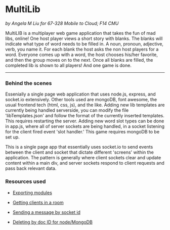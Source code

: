 
# MultiLib
*by Angela M Liu for 67-328 Mobile to Cloud; F14 CMU*

MultiLIB is a multiplayer web game application that takes the fun of mad libs, online! One host player views a short story with blanks. The blanks will indicate what type of word needs to be filled in. A noun, pronoun, adjective, verb, you name it. For each blank the host asks the non host players for a word. Everyone comes up with a word, the host chooses his/her favorite, and then the group moves on to the next. Once all blanks are filled, the completed lib is shown to all players! And one game is done.

---

### Behind the scenes
Essenially a single page web application that uses node.js, express, and socket.io extensively. Other tools used are mongoDB, font awesome, the usual frontend tech (html, css, js), and the like. Adding new lib templates are currently being handled serverside, you can modify the file 'libTemplates.json' and follow the format of the currently inserted templates. This requires restarting the server. Adding new word slot types can be done in app.js, where all of server sockets are being handled, in a socket listening for the client fired event 'slot handler.' This game requires mongoDB to be set up.

This is a single page app that essentially uses socket.io to send events between the client and socket that dictate different 'screens' within the application. The pattern is generally where client sockets clear and update content within a main div, and server sockets respond to client requests and pass back relevant data.


### Resources used
* [Exporting modules](http://www.sitepoint.com/understanding-module-exports-exports-node-js/)

* [Getting clients in a room](http://stackoverflow.com/questions/6563885/socket-io-how-do-i-get-a-list-of-connected-sockets-clients)

* [Sending a message by socket id](https://github.com/Automattic/socket.io/issues/1618)

* [Deleting by doc ID for node/MongoDB](http://stackoverflow.com/questions/10929443/nodejs-mongodb-getting-data-from-collection-with-findone)